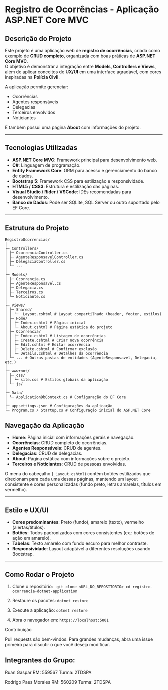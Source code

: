 # Registro de Ocorrências - Aplicação ASP.NET Core MVC

## Descrição do Projeto

Este projeto é uma aplicação web de **registro de ocorrências**, criada como exemplo de **CRUD completo**, organizada com boas práticas de **ASP.NET Core MVC**.  
O objetivo é demonstrar a integração entre **Models, Controllers e Views**, além de aplicar conceitos de **UX/UI** em uma interface agradável, com cores inspiradas na **Polícia Civil**.

A aplicação permite gerenciar:
- Ocorrências
- Agentes responsáveis
- Delegacias
- Terceiros envolvidos
- Noticiantes

E também possui uma página **About** com informações do projeto.

---

## Tecnologias Utilizadas

- **ASP.NET Core MVC**: Framework principal para desenvolvimento web.
- **C#**: Linguagem de programação.
- **Entity Framework Core**: ORM para acesso e gerenciamento do banco de dados.
- **Bootstrap 5**: Framework CSS para estilização e responsividade.
- **HTML5 / CSS3**: Estrutura e estilização das páginas.
- **Visual Studio / Rider / VSCode**: IDEs recomendadas para desenvolvimento.
- **Banco de Dados**: Pode ser SQLite, SQL Server ou outro suportado pelo EF Core.

---

## Estrutura do Projeto

```
RegistroOcorrencias/
│
├─ Controllers/
│ ├─ OcorrenciaController.cs
│ ├─ AgenteResponsavelController.cs
│ ├─ DelegaciaController.cs
│ └─ ...
│
├─ Models/
│ ├─ Ocorrencia.cs
│ ├─ AgenteResponsavel.cs
│ ├─ Delegacia.cs
│ ├─ Terceiros.cs
│ └─ Noticiante.cs
│
├─ Views/
│ ├─ Shared/
│ │ └─ _Layout.cshtml # Layout compartilhado (header, footer, estilos)
│ ├─ Home/
│ │ ├─ Index.cshtml # Página inicial
│ │ └─ About.cshtml # Página estática do projeto
│ ├─ Ocorrencia/
│ │ ├─ Index.cshtml # Listagem de ocorrências
│ │ ├─ Create.cshtml # Criar nova ocorrência
│ │ ├─ Edit.cshtml # Editar ocorrência
│ │ ├─ Delete.cshtml # Confirmar exclusão
│ │ └─ Details.cshtml # Detalhes da ocorrência
│ └─ ... # Outras pastas de entidades (AgenteResponsavel, Delegacia, etc.)
│
├─ wwwroot/
│ ├─ css/
│ │ └─ site.css # Estilos globais da aplicação
│ └─ js/
│
├─ Data/
│ └─ ApplicationDbContext.cs # Configuração do EF Core
│
├─ appsettings.json # Configurações da aplicação
└─ Program.cs / Startup.cs # Configuração inicial do ASP.NET Core
```


## Navegação da Aplicação

- **Home**: Página inicial com informações gerais e navegação.
- **Ocorrências**: CRUD completo de ocorrências.
- **Agentes Responsáveis**: CRUD de agentes.
- **Delegacias**: CRUD de delegacias.
- **About**: Página estática com informações sobre o projeto.
- **Terceiros e Noticiantes**: CRUD de pessoas envolvidas.

O menu do cabeçalho (`_Layout.cshtml`) contém botões estilizados que direcionam para cada uma dessas páginas, mantendo um layout consistente e cores personalizadas (fundo preto, letras amarelas, títulos em vermelho).

---

## Estilo e UX/UI

- **Cores predominantes**: Preto (fundo), amarelo (texto), vermelho (alertas/títulos).
- **Botões**: Todos padronizados com cores consistentes (ex.: botões de ação em amarelo).
- **Tabelas**: Texto amarelo com fundo escuro para melhor contraste.
- **Responsividade**: Layout adaptável a diferentes resoluções usando Bootstrap.

---

## Como Rodar o Projeto

1. Clone o repositório:
   `
   git clone <URL_DO_REPOSITORIO>
   cd registro-ocorrencia-dotnet-application`


2. Restaure os pacotes:
`dotnet restore`

 
3. Execute a aplicação:
`dotnet restore`


4. Abra o navegador em:
`https://localhost:5001`

Contribuição

Pull requests são bem-vindos. Para grandes mudanças, abra uma issue primeiro para discutir o que você deseja modificar.

## Integrantes do Grupo:
Ruan Gaspar
RM: 559567
Turma: 2TDSPA 

Rodrigo Paes Morales
RM: 560209
Turma: 2TDSPA